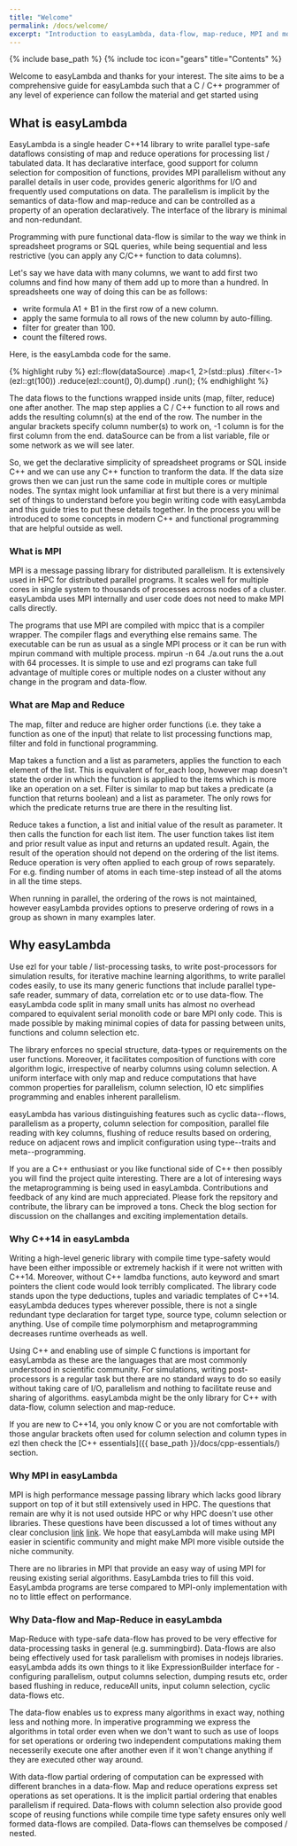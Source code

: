 ```yaml
---
title: "Welcome"
permalink: /docs/welcome/
excerpt: "Introduction to easyLambda, data-flow, map-reduce, MPI and modern C++."
---
```

{% include base_path %}
{% include toc icon="gears" title="Contents" %}

Welcome to easyLambda and thanks for your interest. The site aims to be a
comprehensive guide for easyLambda such that a C / C++ programmer of any level
of experience can follow the material and get started using 

## What is easyLambda

EasyLambda is a single header C++14 library to write parallel type-safe
dataflows consisting of map and reduce operations for processing list /
tabulated data. It has declarative interface, good support for column
selection for composition of functions, provides MPI parallelism without any
parallel details in user code, provides generic algorithms for I/O and
frequently used computations on data. The parallelism is implicit by the
semantics of data-flow and map-reduce and can be controlled as a property of an
operation declaratively. The interface of the library is minimal and
non-redundant. 

Programming with pure functional data-flow is similar to the way we think in
spreadsheet programs or SQL queries, while being sequential and less
restrictive (you can apply any C/C++ function to data columns). 

Let's say we have data with many columns, we want to add first two columns and
find how many of them add up to more than a hundred. In spreadsheets one way of
doing this can be as follows:

- write formula A1 + B1 in the first row of a new column. 
- apply the same formula to all rows of the new column by auto-filling.
- filter for greater than 100.
- count the filtered rows.

Here, is the easyLambda code for the same.

{% highlight ruby %}
ezl::flow(dataSource)
  .map<1, 2>(std::plus)
  .filter<-1>(ezl::gt(100))
  .reduce(ezl::count(), 0).dump()
  .run();
{% endhighlight %}

The data flows to the functions wrapped inside units (map, filter, reduce) one
after another. The map step applies a C / C++ function to all rows and adds the
resulting column(s) at the end of the row. The number in the
angular brackets specify column number(s) to work on, -1 column is for the
first column from the end. dataSource can be from a list variable, file or some
network as we will see later.

So, we get the declarative simplicity of spreadsheet programs or SQL inside C++
and we can use any C++ function to tranform the data. If the data size grows
then we can just run the same code in multiple cores or multiple nodes. The
syntax might look unfamiliar at first but there is a very minimal set of things
to understand before you begin writing code with easyLambda and this guide
tries to put these details together. In the process you will be introduced to
some concepts in modern C++ and functional programming that are helpful outside
as well.

### What is MPI

MPI is a message passing library for distributed parallelism. It is extensively
used in HPC for distributed parallel programs. It scales well for multiple
cores in single system to thousands of processes across nodes of a cluster.
easyLambda uses MPI internally and user code does not need to make MPI calls
directly. 

The programs that use MPI are compiled with mpicc that is a compiler wrapper.
The compiler flags and everything else remains same. The executable can be run
as usual as a single MPI process or it can be run with mpirun command with multiple
process. mpirun -n 64 ./a.out runs the a.out with 64 processes. It is simple to
use and ezl programs can take full advantage of multiple cores or multiple
nodes on a cluster without any change in the program and data-flow.

### What are Map and Reduce

The map, filter and reduce are higher order functions (i.e. they take a
function as one of the input) that relate to list processing functions
map, filter and fold in functional programming.

Map takes a function and a list as parameters, applies the function to each
element of the list. This is equivalent of for_each loop, however map doesn't
state the order in which the function is applied to the items which is more
like an operation on a set. Filter is similar to map but takes a predicate (a
function that returns boolean) and a list as parameter. The only rows for which
the predicate returns true are there in the resulting list.

Reduce takes a function, a list and initial value of the result as parameter.
It then calls the function for each list item. The user function takes list
item and prior result value as input and returns an updated result. Again, the
result of the operation should not depend on the ordering of the list items.
Reduce operation is very often applied to each group of rows separately. For
e.g. finding number of atoms in each time-step instead of all the atoms in all
the time steps.

When running in parallel, the ordering of the rows is not maintained,
however easyLambda provides options to preserve ordering of rows in a group as
shown in many examples later.

## Why easyLambda

Use ezl for your table / list-processing tasks, to write post-processors for
simulation results, for iterative machine learning algorithms, to write
parallel codes easily, to use its many generic functions that include parallel
type-safe reader, summary of data, correlation etc or to use data-flow.
The easyLambda code split in many small units has almost no overhead compared
to equivalent serial monolith code or bare MPI only code. This is made
possible by making minimal copies of data for passing between units, functions
and column selection etc.

The library enforces no special structure, data-types or requirements on the
user functions. Moreover, it facilitates composition of functions with core
algorithm logic, irrespective of nearby columns using column selection. A
uniform interface with only map and reduce computations that have common
properties for parallelism, column selection, IO etc simplifies programming
and enables inherent parallelism.

easyLambda has various distinguishing features such as cyclic data--flows,
parallelism as a property, column selection for composition, parallel file
reading with key columns, flushing of reduce results based on ordering, reduce
on adjacent rows and implicit configuration using type--traits and
meta--programming.

If you are a C++ enthusiast or you like functional side of C++ then possibly
you will find the project quite interesting. There are a lot of interesing
ways the metaprogramming is being used in easyLambda. Contributions and
feedback of any kind are much appreciated. Please fork the repsitory and
contribute, the library can be improved a tons. Check the blog section for
discussion on the challanges and exciting implementation details.

### Why C++14 in easyLambda

Writing a high-level generic library with compile time type-safety would have
been either impossible or extremely hackish if it were not written with C++14.
Moreover, without C++ lamdba functions, auto keyword and smart pointers the
client code would look terribly complicated. The library code stands upon the
type deductions, tuples and variadic templates of C++14. easyLambda deduces
types wherever possible, there is not a single redundant type declaration
for target type, source type, column selection or anything. Use of compile time
polymorphism and metaprogramming decreases runtime overheads as well.

Using C++ and enabling use of simple C functions is important for easyLambda as
these are the languages that are most commonly understood in scientific
community. For simulations, writing post-processors is a regular task but there
are no standard ways to do so easily without taking care of I/O, parallelism
and nothing to facilitate reuse and sharing of algorithms. easyLambda might be
the only library for C++ with data-flow, column selection and map-reduce.

If you are new to C++14, you only know C or you are not comfortable with those
angular brackets often used for column selection and column types in ezl then
check the [C++ essentials]({{ base_path }}/docs/cpp-essentials/) section.

### Why MPI in easyLambda

MPI is high performance message passing library which lacks good library
support on top of it but still extensively used in HPC. The questions that
remain are why it is not used outside HPC or why HPC doesn't use other
libraries. These questions have been discussed a lot of times without any clear
conclusion [link](http://www.dursi.ca/hpc-is-dying-and-mpi-is-killing-it/)
[link](http://www.csm.ornl.gov/workshops/SOS17/documents/Plimpton_sos_Mar13.pdf).
We hope that easyLambda will make using MPI easier in scientific community and
might make MPI more visible outside the niche community.

There are no libraries in MPI that provide an easy way of using MPI for reusing
existing serial algorithms. EasyLambda tries to fill this void. EasyLambda
programs are terse compared to MPI-only implementation with no to little effect
on performance.

### Why Data-flow and Map-Reduce in easyLambda

Map-Reduce with type-safe data-flow has proved to be very effective for
data-processing tasks in general (e.g. summingbird). Data-flows are also
being effectively used for task parallelism with promises in nodejs libraries.
easyLambda adds its own things to it like ExpressionBuilder interface for -
configuring parallelism, output columns selection, dumping resuts etc, 
order based flushing in reduce, reduceAll units, input column selection, cyclic
data-flows etc.

The data-flow enables us to express many algorithms in exact way, nothing
less and nothing more. In imperative programming we express the algorithms
in total order even when we don't want to such as use of loops for set 
operations or ordering two independent computations making them necesserily
execute one after another even if it won't change anything if they are
executed other way around.

With data-flow partial ordering of computation can be expressed with different
branches in a data-flow. Map and reduce operations express set operations as
set operations. It is the implicit partial ordering that enables
parallelism if required. Data-flows with column selection also provide good
scope of reusing functions while compile time type safety ensures only well
formed data-flows are compiled. Data-flows can themselves be composed / nested.
